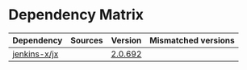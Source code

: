 # Dependency Matrix

Dependency | Sources | Version | Mismatched versions
---------- | ------- | ------- | -------------------
[jenkins-x/jx](https://github.com/jenkins-x/jx.git) |  | [2.0.692](https://github.com/jenkins-x/jx/releases/tag/v2.0.692) | 
